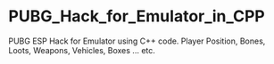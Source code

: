 # PUBG_Hack_for_Emulator_in_CPP
PUBG ESP Hack for Emulator using C++ code. Player Position, Bones, Loots, Weapons, Vehicles, Boxes ... etc.
